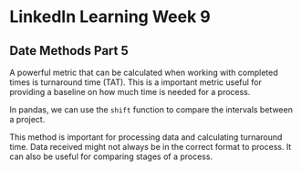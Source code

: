 # LinkedIn Learning Week 9

## Date Methods Part 5

A powerful metric that can be calculated when working with completed times is turnaround time (TAT). This is a important metric useful for providing a baseline on how much time is needed for a process. 

In pandas, we can use the <code>shift</code> function to compare the intervals between a project. 

This method is important for processing data and calculating turnaround time. Data received might not always be in the correct format to process. It can also be useful for comparing stages of a process. 
